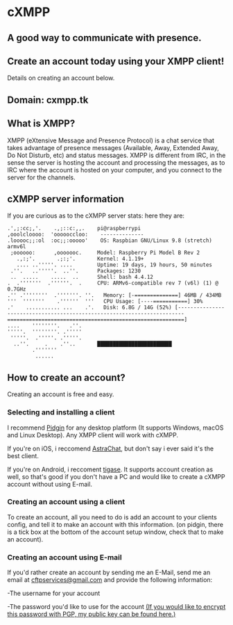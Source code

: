 # cXMPP
## A good way to communicate with presence.

## Create an account today using your XMPP client!

Details on creating an account below.

## Domain: cxmpp.tk




## What is XMPP?
XMPP (eXtensive Message and Presence Protocol) is a chat service that takes advantage of presence messages (Available, Away, Extended Away, Do Not Disturb, etc) and status messages. XMPP is different from IRC, in the sense the server is hosting the account and processing the messages, as to IRC where the account is hosted on your computer, and you connect to the server for the channels.

## cXMPP server information
If you are curious as to the cXMPP server stats: here they are:
```
.',;:cc;,'.    .,;::c:,,.    pi@raspberrypi
,ooolcloooo:  'oooooccloo:    --------------
.looooc;;:ol  :oc;;:ooooo'    OS: Raspbian GNU/Linux 9.8 (stretch) armv6l
 ;oooooo:      ,ooooooc.     Model: Raspberry Pi Model B Rev 2
   .,:;'.       .;:;'.       Kernel: 4.1.19+
   .... ..'''''. ....        Uptime: 19 days, 19 hours, 50 minutes
 .''.   ..'''''.  ..''.      Packages: 1230
 ..  .....    .....  ..      Shell: bash 4.4.12
.  .'''''''  .''''''.  .     CPU: ARMv6-compatible rev 7 (v6l) (1) @ 0.7GHz
.'' .''''''''  .'''''''. ''.   Memory: [-==============] 46MB / 434MB
'''  '''''''    .''''''  '''   CPU Usage: [----===========] 30%
.'    ........... ...    .'.   Disk: 6.8G / 14G (52%) [------------------------------------------------------------------------=========================================================]
....    ''''''''.   .''.     
'''''.  ''''''''. .'''''     
 '''''.  .'''''. .'''''.     ​
  ..''.     .    .''..       ████████████████████████
        .'''''''             ​
         ......
```

## How to create an account?
Creating an account is free and easy.

### Selecting and installing a client
I recommend [Pidgin](https://pidgin.im) for any desktop platform (It supports Windows, macOS and Linux Desktop). Any XMPP client will work with cXMPP.

If you're on iOS, i reccomend [AstraChat](https://itunes.apple.com/us/app/astrachat-direct-xmpp-voip/id923002139?mt=8), but don't say i ever said it's the best client. 

If you're on Android, i reccoment [tigase](https://tigase.net/content/tigase-messenger-android). It supports account creation as well, so that's good if you don't have a PC and would like to create a cXMPP account without using E-mail.

### Creating an account using a client
To create an account, all you need to do is add an account to your clients config, and tell it to make an account with this information. (on pidgin, there is a tick box at the bottom of the account setup window, check that to make an account).

### Creating an account using E-mail
If you'd rather create an account by sending me an E-Mail, send me an email at cftpservices@gmail.com and provide the following information:

-The username for your account

-The password you'd like to use for the account [(If you would like to encrypt this password with PGP, my public key can be found here.)](https://thewhiteboy503.github.io/cXMPP/pgppub.txt)
